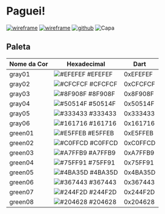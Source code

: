 # Paguei!
[![wireframe](https://img.shields.io/badge/Paguei-Wireframe-brightgreen)](https://www.figma.com/file/c5wLhHxiovoxolea0oHwR5/Paguei?node-id=60189%3A1362)
[![wireframe](https://img.shields.io/badge/PayFlow-Wireframe-orange)](https://www.figma.com/file/kLK7FYnWKMoN68sQXcSniu/PayFlow?node-id=0%3A1)
[![github](https://img.shields.io/badge/PayFlow-Project-purple)](https://github.com/rocketseat-education/nlw-06-flutter)
![Capa](https://user-images.githubusercontent.com/13178261/122857290-a196dc00-d2ee-11eb-9096-b2006b0f8865.png)

## Paleta

| Nome da Cor | Hexadecimal | Dart |
|--|--|--|
| gray01 |![#EFEFEF](https://via.placeholder.com/20/EFEFEF/000000?text=+) #EFEFEF |0xEFEFEF |
| gray02 |![#CFCFCF](https://via.placeholder.com/20/CFCFCF/000000?text=+) #CFCFCF |0xCFCFCF |
| gray03 |![#8F908F](https://via.placeholder.com/20/8F908F/000000?text=+) #8F908F |0x8F908F |
| gray04 |![#50514F](https://via.placeholder.com/20/50514F/000000?text=+) #50514F |0x50514F |
| gray05 |![#333433](https://via.placeholder.com/20/333433/000000?text=+) #333433 |0x333433 |
| gray06 |![#161716](https://via.placeholder.com/20/161716/000000?text=+) #161716 |0x161716 |
| green01 |![#E5FFEB](https://via.placeholder.com/20/E5FFEB/000000?text=+) #E5FFEB |0xE5FFEB |
| green02 |![#C0FFCD](https://via.placeholder.com/20/C0FFCD/000000?text=+) #C0FFCD |0xC0FFCD |
| green03 |![#A7FFB9](https://via.placeholder.com/20/A7FFB9/000000?text=+) #A7FFB9 |0xA7FFB9 |
| green04 |![#75FF91](https://via.placeholder.com/20/75FF91/000000?text=+) #75FF91 |0x75FF91 |
| green05 |![#4BA35D](https://via.placeholder.com/20/4BA35D/000000?text=+) #4BA35D |0x4BA35D |
| green06 |![#367443](https://via.placeholder.com/20/367443/000000?text=+) #367443 |0x367443 |
| green07 |![#244F2D](https://via.placeholder.com/20/244F2D/000000?text=+) #244F2D |0x244F2D |
| green08 |![#204628](https://via.placeholder.com/20/204628/000000?text=+) #204628 |0x204628 |
